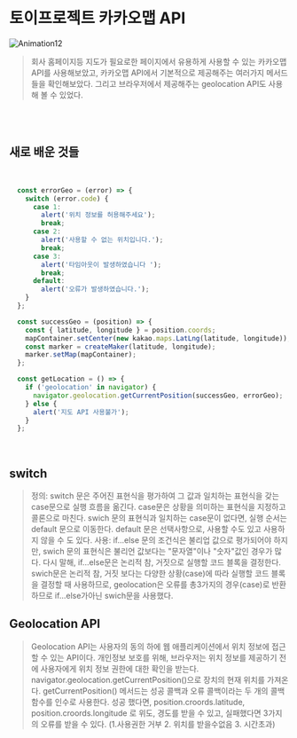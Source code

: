 # 토이프로젝트 카카오맵 API 

![Animation12](https://user-images.githubusercontent.com/127499117/235601494-963880eb-ad1e-45e0-8ee9-57bc15c33d8c.gif)

>회사 홈페이지등 지도가 필요로한 페이지에서 유용하게 사용할 수 있는 카카오맵 API를 사용해보았고, 카카오맵 API에서 기본적으로 제공해주는 여러가지 메서드들을 확인해보았다. 그리고 브라우저에서 제공해주는 geolocation API도 사용해 볼 수 있었다.

<br/>
<br/>

## 새로 배운 것들

 <br/>

```js
  const errorGeo = (error) => {
    switch (error.code) {
      case 1:
        alert('위치 정보를 허용해주세요');
        break;
      case 2:
        alert('사용할 수 없는 위치입니다.');
        break;
      case 3:
        alert('타임아웃이 발생하였습니다 ');
        break;
      default:
        alert('오류가 발생하였습니다.');
    }
  };

  const successGeo = (position) => {
    const { latitude, longitude } = position.coords;
    mapContainer.setCenter(new kakao.maps.LatLng(latitude, longitude));
    const marker = createMaker(latitude, longitude);
    marker.setMap(mapContainer);
  };

  const getLocation = () => {
    if ('geolocation' in navigator) {
      navigator.geolocation.getCurrentPosition(successGeo, errorGeo);
    } else {
      alert('지도 API 사용불가');
    }
  };
```
<br/>

## switch

> 정의: switch 문은 주어진 표현식을 평가하여 그 값과 일치하는 표현식을 갖는 case문으로 실행 흐름을 옮긴다. case문은 상황을 의미하는 표현식을 지정하고 콜론으로 마친다. swich 문의 표현식과 일치하는 case문이 없다면, 실행 순서는 default 문으로 이동한다. default 문은 선택사항으로, 사용할 수도 있고 사용하지 않을 수 도 있다. 
> 사용: if...else 문의 조건식은 불리업 값으로 평가되어야 하지만, swich 문의 표현식은 불리언 값보다는 "문자열"이나 "숫자"값인 경우가 많다. 다시 말해, if...else문은 논리적 참, 거짓으로 실행할 코드 블록을 결정한다. swich문은 논리적 참, 거짓 보다는 다양한 상황(case)에 따라 실행할 코드 블록을 결정할 때 사용하므로, geolocation은 오류를 총3가지의 경우(case)로 반환하므로 if...else가아닌 swich문을 사용했다.

## Geolocation API

> Geolocation API는 사용자의 동의 하에 웹 애플리케이션에서 위치 정보에 접근할 수 있는 API이다.  개인정보 보호를 위해, 브라우저는 위치 정보를 제공하기 전에 사용자에게 위치 정보 권한에 대한 확인을 받는다. navigator.geolocation.getCurrentPosition()으로  장치의 현재 위치를 가져온다. getCurrentPosition() 메서드는 성공 콜백과 오류 콜백이라는 두 개의 콜백 함수를 인수로 사용한다. 성공 했다면, position.croords.latitude,  position.croords.longitude 로 위도, 경도를 받을 수 있고, 실패했다면 3가지의 오류를 받을 수 있다. (1.사용권한 거부 2. 위치를 받을수없음 3. 시간초과)


